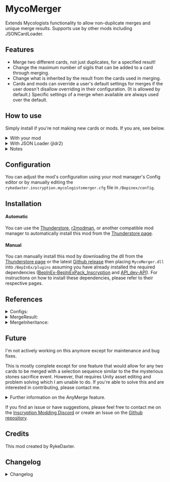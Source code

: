 ﻿MycoMerger
===============

Extends Mycologists functionality to allow non-duplicate merges and unique merge results. Supports use by other mods including JSONCardLoader.

## Features

* Merge two different cards, not just duplicates, for a specified result! 
* Change the maximum number of sigils that can be added to a card through merging.
* Change what is inherited by the result from the cards used in merging.
* Cards and mods can override a user's default settings for merges if the user doesn't disallow overriding in their configuration. (It is allowed by default.) Specific settings of a merge when available are always used over the default.

## How to use

Simply install if you're not making new cards or mods. If you are, see below.

<details>
<summary>With your mod
</summary>

* If you include MycoMerger in your project, you can use the `MergerManager` class to do:  
`MergerManager.AddMergeData("SourceCardName", "TargetCardName", "Result")`
* You can also specify `MergeInheritance` for a merge using:  
`MergerManager.AddMergeData("SourceCardName", "TargetCardName", "Result", "MergeInheritance")`
* If you don't include MycoMerger but want to add the option for any users who do install it, you can set an extended property for cards using the InscryptionAPI CardInfo extension with the following format:   
`SourceCardInfo.SetExtendedProperty("MycoMerger", new Dictionary<string, string> { "TargetCard1": "Result1", "TargetCard2": "Result2:MergeInheritance" … } )`
</details>

<details>
<summary>With JSON Loader (jldr2)
</summary>

* In your card's `.jldr2` file, add an entry to its `extensionProperties` with the following format: `"extensionProperties": { "MycoMerger": "[MERGEDATA]" }`.
* If there are other entries in your card's extensionProperties, it will look like this: `"extensionProperties": { "Property1": "Value1", "Property2": "Value2", "MycoMerger": "[MERGEDATA]" }`.
* `[MERGEDATA]` is composed of the following: `TargetCard:Result` with each entry separated by commas. Spaces between don't matter. Example: `Packrat:Cat, FieldMouse : FieldMouse`.
* `MergeInheritance` can be specified by adding another colon `:` and a plus sign `+` if there is more than one keyword. See **References** further below. Example:  
`Packrat:Cat:UserDefault, FieldMouse : FieldMouse : Attack + Health`.
* If the card you're making should be the result of a merge, you can use this special format: `!RESULT!:SourceCard:TargetCard`.
* `!RESULT!` means this card is the result of the merge of two other cards. This MergeData is then assigned to the SourceCard. This is mostly meant for making a new card using jldr2 the result of a merge without needing to make files for or edit other cards. This means that if you're making a new card and use this format, it's equivalent to adding this merge data in SourceCard: `TargetCard:NewCard`.
* Example in FieldMouse.jldr2:   
`"extensionProperties": { "MycoMerger": "FieldMouse:SporeMouse" }`
* Example `!RESULT!` in SporeMouse.jldr2:  
`"extensionProperties": { "MycoMerger": "!RESULT!:FieldMouse:FieldMouse" }`
* Example `MergeInheritance` in Stoat.jldr2:  
`"extensionProperties": { "MycoMerger": "Burrow:Rabbit:None" }`
* Example of other valid formatting with RatKing.jldr2:
> "extensionProperties": {  
> "OtherProperty1": "OtherValue1",  
> "MycoMerger": "!RESULT!:FieldMouse:FieldMouse,  
> !RESULT!:PackRat:PackRat:UserDefault,  
> !RESULT! : FieldMouse : PackRat : Attack+Health+AddedSigils, !RESULT!: RatKing :FieldMouse,  
> PackRat:RatKing:Vanilla, Hodag:MycoMerger_TotalStats:All  
> RatKing:RatEmperor",  
> "OtherProperty2: "OtherValue2" }
</details>

<details>
<summary>Notes
</summary>

* `SourceCard` just means the card where the merge data is stored.
* `TargetCard` is the card targeted for the merge from the `SourceCard`.
* `Result` is either another card or a `MergeResult` that determines which between the two cards used in the merge should be the result. It can also have a `MergeInheritance` specified. 
* A `MergeResult` is a special `Result` that chooses between the two cards used in the merge to be the result based on certain criteria. `UserDefault` can be used, which is `TotalStats` by default. See **References** further below.
* `MergeInheritance` specifies what is inherited by the `Result`. Vanilla inheritance is Attack+Health+AddedSigils. When not specified, uses `UserDefault` which is Vanilla by default. See **References** further below. 
* You only need to add the data for the merge you want to one of the cards involved in the merge.
* Merge data in a SourceCard may be overridden by new merge data, specifically when a TargetCard is specified for a new result. This may happen if several mods or cards target the same card combination.
* If there is valid merge data in multiple cards that specify the same two cards for a merge but the results are different, the result is randomly chosen between those results.
* Adding merge data to a card should not conflict with anything else, but the MycoMerger mod may conflict with any mod that makes changes to the Mycologists event.
* Doubled sigils are not implemented in merge inheritance because there's no point in getting more than one copy of a sigil most of the time. For it to be useful, specific sigils need to be included or excluded and I think it's better to just make a new card that have duplicated base sigils.
* Settings can be overriden by mods for more general use instead of only for specific combinations if the user does not disallow it. An example for use is to make custom challenges like one where only health and attack is inherited with merges but not the sigils.
* `!RESULT!` formatting is applicable for all use but is mostly meant for jldr2 files (see the 'With JSON Loader (jldr2)' section).
* Resulting cards from a merge of two different cards only inherit the added sigils of the cards that went into them by default but this can be changed by changing the user's setting of `DefaultMergeInheritance` to `All` or specifying `BaseSigils` as a MergeInheritance flag in merge data.
</details>

## Configuration

You can adjust the mod's configuration using your mod manager's Config editor or by manually editing the `rykedaxter.inscryption.mycologistsmerger.cfg` file in `/Bepinex/config`.

## Installation

#### Automatic

You can use the [Thunderstore](https://www.overwolf.com/app/Thunderstore-Thunderstore_Mod_Manager), [r2modman](https://inscryption.thunderstore.io/package/ebkr/r2modman/), or another compatible mod manager to automatically install this mod from the [Thunderstore page](https://inscryption.thunderstore.io/package/RykeDaxter/KCTalkingCards/).

#### Manual

You can manually install this mod by downloading the dll from the [Thunderstore page](https://inscryption.thunderstore.io/package/RykeDaxter/MycoMerger/) or the latest [Github release](https://github.com/RykeDaxter/MycoMerger) then placing `MycoMerger.dll` into `/BepInEx/plugins` assuming you have already installed the required dependencies ([BepInEx-BepInExPack_Inscryption](https://inscryption.thunderstore.io/package/BepInEx/BepInExPack_Inscryption/) and [API_dev-API](https://inscryption.thunderstore.io/package/API_dev/API/)). For instructions on how to install these dependencies, please refer to their respective pages.

## References

<details>
<summary>Configs:
</summary>

|Section|Key|Default Value|Description|
|:-|:-|:-:|:-|
|General|MaxAddedSigils|4|The maximum number of added abilities the resulting card of a Mycologist merge can have. May be overridden by mods if MaxAddedSigilsOverride is true.|
|General|DefaultMergeResult|TotalStats|Defines the default result of a merge that occurs when the result is not specified. May be overridden by mods if DefaultMergeResultOverride is true. No practical effect in current version.|
|General|DefaultMergeInheritance|Vanilla|Defines the default inheritance the result of a merge receives from the two cards used for it.May be overridden by mods if DefaultMergeInheritanceOverride is true.You can set a combination of Attack, Health, AddedSigils, and BaseSigils using commas (,). (Example: Attack, BaseSigils)|
|Overrides|MaxAddedSigilsOverride|True|Allow mods to override your personal MaxAddedSigils setting when true. If false, always use your MaxAddedSigils setting.|
|Overrides|DefaultMergeResultOverride|True|Allow mods to override your personal DefaultMergeResult setting when true. If false, always use your DefaultMergeResult setting.|
|Overrides|DefaultMergeInheritanceOverride|True|Allow mods to override your personal DefaultMergeInheritance setting when true. If false, always use your DefaultMergeResult setting.|


</details>

<details>
<summary>MergeResult:
</summary>

You can specify these keywords instead of a card name for the merge result in order to dynamically choose which between the two cards involved in the merge will be the result. When no merge data is associated with a merge, UserDefault will typically be used to define the result. In the case of a tie, the result is equivalent to SourceCard.

Additionally, when both cards contain valid merge data targeting the other yet specify different results then the result of the merge is chosen randomly between them.

#### MergeResult

|Name|Result of Merge|
|:-|:-|
|MycoMerger_SourceCard|The card containing the merge data used or the left/first card, which is usually the source card, when neither card has valid merge data.|
|MycoMerger_UserDefault|Uses the player's DefaultMergeResult setting to define the result of the merge. That setting is one of the other constants in this table and if DefaultMergeResult is also UserDefault, then the result is equal to SourceCard.|
|MycoMerger_Random|Randomly choose between the two cards used in the merge to be the result.|
|MycoMerger_NumSigils|The card with the higher total number of sigils is the result.|
|MycoMerger_NumBaseSigils|The card with the higher total of base or default sigils, not including modified sigils, is the result. |
|MycoMerger_Attack|The card with the higher attack is the result. Special Stat Icons are always counted as 1 Attack.|
|MycoMerger_Health|The card with the higher health is the result.|
|MycoMerger_TotalStats|The card with the higher health and attack added together, including the Special Stat Icon, is the result.|
|MycoMerger_PowerLevel|(Attack + Special Stat Icon Value)*2 + Health + [Total Sigil Power Level](https://inscryption.fandom.com/wiki/Sigils#Sigil_Power_Level)|
</details>

<details>
<summary>MergeInheritance:
</summary>

Determines what will be inherited by the result card of the merge.

You can specify these keywords in the merge data to define inheritance behavior (see **How to Use** for more information). UserDefault will be used to define the inheritance when there is no specific inheritance defined. 

In code, flags can be added together using the | operator:   `MergeInheritance Vanilla = MergeInheritance.Attack | MergeInheritance.Health | MergeInheritance.AddedSigils`

Their `.ToString()` representation separates flags using a comma `,` which is used in the Configuration but inside merge data as a string, which is also for `.jldr2`, use a plus (`+`) instead:
`Attack+Health+AddedSigils`

#### MergeInheritance
|Name|Inherited|
|:-|:-|
|None|Inherit nothing, just give the result card.|
|UserDefault|Uses the player's DefaultMergeInheritance setting. That setting is one of the other constants in this table and if DefaultMergeInheritance is also UserDefault, then it uses Vanilla.|
|Attack|Inherit combined attack minus result card's base attack. If combined attack is lower, use result card's base attack.|
|Health|Inherit combined health minus result card's base health. If combined health is lower, use result card's base health.|
|AddedSigils|Inherit the modified or added sigils from the merging cards.|
|BaseSigils|Inherit the base sigils of the merging cards, inherited first before AddedSigils which is relevant based on the user's maximum number of sigils.|
|Vanilla|Equivalent to Attack + Health + AddedSigils.|
|Stats|Equivalent to Attack + Health.|
|AllSigils|Equivalent to AddedSigils + BaseSigils.|
|All|Equivalent to Attack + Health + AddedSigils + BaseSigils.|
</details>

</details>

## Future

I'm not actively working on this anymore except for maintenance and bug fixes. 

This is mostly complete except for one feature that would allow for any two cards to be merged with a selection sequence similar to the the mysterious stones sacrifice event. However, that requires Unity asset editing and problem solving which I am unable to do. If you're able to solve this and are interested in contributing, please contact me. 

<details>
<summary>Further information on the AnyMerge feature.
</summary>

It would modify the Mycologists Event (`DuplicateMerge`) to function similarly to the Ritual Stones Event (`CardMerge`) where there are two selectable slots and selecting one allows you to choose any card from your deck, thus enabling you to merge any two cards.

It involves modifying `GameTable/SpecialNodeHandler/DuplicateMerger/LargeMushroom/Anim/RitualStone` to have two of `SelectionSlot` or adding something similar from the `CardMerge` event that has `GameTable/SpecialNodeHandler/CardMerger/StoneCircle/Back Rock/HostSlot` and `GameTable/SpecialNodeHandler/CardMerger/StoneCircle/RitualStone/SacrificeSlot` to the `DuplicateMerger` event.

The logic for the feature is already implemented (`DefaultMergeResult`).
</details>

If you find an issue or have suggestions, please feel free to contact me on the [Inscryption Modding Discord](https://discord.gg/ZQPvfKEpwM) or create an Issue on the [Github repository](https://github.com/RykeDaxter/MycoMerger).

## Credits

This mod created by RykeDaxter.

## Changelog

<details>
<summary>Changelog
</summary>

### 1.0.0 
- **Release**

</details>